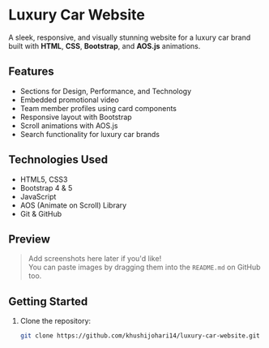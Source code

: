 # Luxury Car Website

A sleek, responsive, and visually stunning website for a luxury car brand built with **HTML**, **CSS**, **Bootstrap**, and **AOS.js** animations.

## Features

- Sections for Design, Performance, and Technology
- Embedded promotional video
- Team member profiles using card components
- Responsive layout with Bootstrap
- Scroll animations with AOS.js
- Search functionality for luxury car brands

## Technologies Used

- HTML5, CSS3
- Bootstrap 4 & 5
- JavaScript
- AOS (Animate on Scroll) Library
- Git & GitHub

##  Preview

> Add screenshots here later if you'd like!  
> You can paste images by dragging them into the `README.md` on GitHub too.

##  Getting Started

1. Clone the repository:
   ```bash
   git clone https://github.com/khushijohari14/luxury-car-website.git
